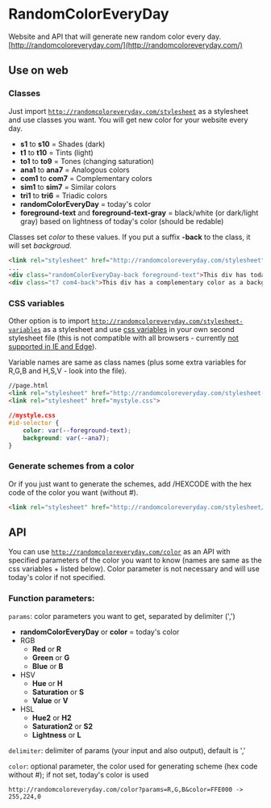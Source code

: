 # RandomColorEveryDay
Website and API that will generate new random color every day.
[http://randomcoloreveryday.com/](http://randomcoloreveryday.com/)


## Use on web
### Classes
Just import <a href="http://randomcoloreveryday.com/stylesheet" target="_blank">`http://randomcoloreveryday.com/stylesheet`</a> as a stylesheet and use classes you want. You will get new color for your website every day. 
* **s1** to **s10** = Shades (dark)
* **t1** to **t10** = Tints (light)
* **to1** to **to9** = Tones (changing saturation)
* **ana1** to **ana7** = Analogous colors
* **com1** to **com7** = Complementary colors
* **sim1** to **sim7** = Similar colors
* **tri1** to **tri6** = Triadic colors
* **randomColorEveryDay** = today's color
* **foreground-text** and **foreground-text-gray** = black/white (or dark/light gray) based on lightness of today's color (should be redable)

Classes set *color* to these values. If you put a suffix **-back** to the class, it will set *backgroud*.
```html
<link rel="stylesheet" href="http://randomcoloreveryday.com/stylesheet">
...
<div class="randomColorEveryDay-back foreground-text">This div has today's color as a background and black or white text (based on today's color).</div>
<div class="t7 com4-back">This div has a complementary color as a background and a light text (tint 7).</div>
```

### CSS variables
Other option is to import <a href="http://randomcoloreveryday.com/stylesheet-variables" target="_blank">`http://randomcoloreveryday.com/stylesheet-variables`</a> as a stylesheet and use [css variables](https://developer.mozilla.org/en-US/docs/Web/CSS/Using_CSS_variables) in your own second stylesheet file (this is not compatible with all browsers - currently [not supported in IE and Edge](http://caniuse.com/#search=CSS%20Variables)).

Variable names are same as class names (plus some extra variables for R,G,B and H,S,V - look into the file).
```html
//page.html
<link rel="stylesheet" href="http://randomcoloreveryday.com/stylesheet-variables">
<link rel="stylesheet" href="mystyle.css">
```
```css
//mystyle.css
#id-selector {
	color: var(--foreground-text);
	background: var(--ana7);
}
```

### Generate schemes from a color
Or if you just want to generate the schemes, add /HEXCODE with the hex code of the color you want (without #).
```html
<link rel="stylesheet" href="http://randomcoloreveryday.com/stylesheet/FFE000">
```

## API
You can use <a href="http://randomcoloreveryday.com/color" target="_blank">`http://randomcoloreveryday.com/color`</a> as an API with specified parameters of the color you want to know (names are same as the css variables + listed below). Color parameter is not necessary and will use today's color if not specified.
### Function parameters:
`params`: color parameters you want to get, separated by delimiter (',')
* **randomColorEveryDay** or **color** = today's color
* RGB
	* **Red** or **R** 
	* **Green** or **G** 
	* **Blue** or **B** 
* HSV 
	* **Hue** or **H** 
	* **Saturation** or **S** 
	* **Value** or **V** 
* HSL 
	* **Hue2** or **H2** 
	* **Saturation2** or **S2** 
	* **Lightness** or **L** 
	
`delimiter`: delimiter of params (your input and also output), default is ','

`color`: optional parameter, the color used for generating scheme (hex code without #); if not set, today's color is used

```
http://randomcoloreveryday.com/color?params=R,G,B&color=FFE000 -> 255,224,0
```
